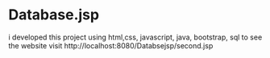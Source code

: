 # Database.jsp
i developed this project using html,css, javascript, java, bootstrap, sql to see the website visit http://localhost:8080/Databsejsp/second.jsp
